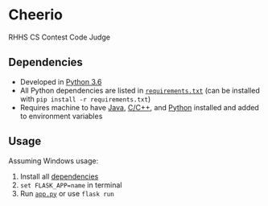 # Cheerio
RHHS CS Contest Code Judge

## Dependencies
* Developed in [Python 3.6](https://www.python.org/downloads/release/python-360/)
* All Python dependencies are listed in [`requirements.txt`](./requirements.txt) (can be installed with `pip install -r requirements.txt`)
* Requires machine to have [Java](https://www.java.com/en/), [C/C++](http://www.cplusplus.com/), and [Python](https://www.python.org/) installed and added to environment variables

## Usage
Assuming Windows usage:
1. Install all [dependencies](#dependencies)
2. `set FLASK_APP=name` in terminal
3. Run [`app.py`](./app.py) or use `flask run`